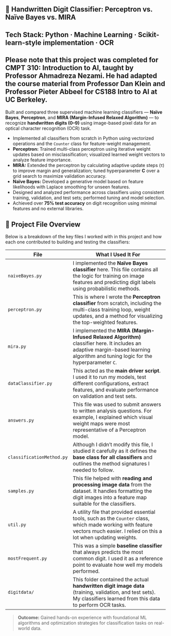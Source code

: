 ## 🧠 Handwritten Digit Classifier: Perceptron vs. Naïve Bayes vs. MIRA
**Tech Stack:** Python · Machine Learning · Scikit-learn-style implementation · OCR
---
Please note that this project was completed for CMPT 310: Introduction to AI, taught by Professor Ahmadreza Nezami. He had adapted the course material from Professor Dan Klein and Professor Pieter Abbeel for CS188 Intro to AI at UC Berkeley.
---
Built and compared three supervised machine learning classifiers — **Naïve Bayes**, **Perceptron**, and **MIRA (Margin-Infused Relaxed Algorithm)** — to recognize **handwritten digits (0–9)** using image-based pixel data for an optical character recognition (OCR) task.

- Implemented all classifiers from scratch in Python using vectorized operations and the `Counter` class for feature-weight management.
- **Perceptron:** Trained multi-class perceptron using iterative weight updates based on misclassification; visualized learned weight vectors to analyze feature importance.
- **MIRA:** Extended the perceptron by calculating adaptive update steps (τ) to improve margin and generalization; tuned hyperparameter **C** over a grid search to maximize validation accuracy.
- **Naïve Bayes:** Developed a generative model based on feature likelihoods with Laplace smoothing for unseen features.
- Designed and analyzed performance across classifiers using consistent training, validation, and test sets; performed tuning and model selection.
- Achieved over **75% test accuracy** on digit recognition using minimal features and no external libraries.

## 📁 Project File Overview

Below is a breakdown of the key files I worked with in this project and how each one contributed to building and testing the classifiers:

| **File**                  | **What I Used It For**                                                                                   |
|---------------------------|-----------------------------------------------------------------------------------------------------------|
| `naiveBayes.py`           | I implemented the **Naïve Bayes classifier** here. This file contains all the logic for training on image features and predicting digit labels using probabilistic methods. |
| `perceptron.py`           | This is where I wrote the **Perceptron classifier** from scratch, including the multi-class training loop, weight updates, and a method for visualizing the top-weighted features. |
| `mira.py`                 | I implemented the **MIRA (Margin-Infused Relaxed Algorithm)** classifier here. It includes an adaptive margin-based learning algorithm and tuning logic for the hyperparameter `C`. |
| `dataClassifier.py`       | This acted as the **main driver script**. I used it to run my models, test different configurations, extract features, and evaluate performance on validation and test sets. |
| `answers.py`              | This file was used to submit answers to written analysis questions. For example, I explained which visual weight maps were most representative of a Perceptron model. |
| `classificationMethod.py`| Although I didn’t modify this file, I studied it carefully as it defines the **base class for all classifiers** and outlines the method signatures I needed to follow. |
| `samples.py`              | This file helped with **reading and processing image data** from the dataset. It handles formatting the digit images into a feature map suitable for the classifiers. |
| `util.py`                 | A utility file that provided essential tools, such as the `Counter` class, which made working with feature vectors much easier. I relied on this a lot when updating weights. |
| `mostFrequent.py`         | This was a simple **baseline classifier** that always predicts the most common digit. I used it as a reference point to evaluate how well my models performed. |
| `digitdata/`              | This folder contained the actual **handwritten digit image data** (training, validation, and test sets). My classifiers learned from this data to perform OCR tasks. |



> **Outcome:** Gained hands-on experience with foundational ML algorithms and optimization strategies for classification tasks on real-world data.
